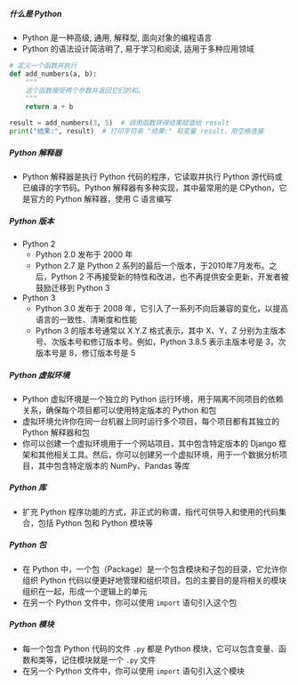 ##### 什么是 Python
- Python 是一种高级, 通用, 解释型, 面向对象的编程语言
- Python 的语法设计简洁明了, 易于学习和阅读, 适用于多种应用领域
```python
# 定义一个函数并执行
def add_numbers(a, b):
    """
    这个函数接受两个参数并返回它们的和。
    """
    return a + b

result = add_numbers(3, 5)  # 调用函数获得结果赋值给 result
print("结果:", result)  # 打印字符串 "结果:" 和变量 result，用空格连接
```
##### Python 解释器
- Python 解释器是执行 Python 代码的程序，它读取并执行 Python 源代码或已编译的字节码。Python 解释器有多种实现，其中最常用的是 CPython，它是官方的 Python 解释器，使用 C 语言编写
##### Python 版本
- Python 2
	- Python 2.0 发布于 2000 年
	- Python 2.7 是 Python 2 系列的最后一个版本，于2010年7月发布。之后，Python 2 不再接受新的特性和改进，也不再提供安全更新，开发者被鼓励迁移到 Python 3
- Python 3
	- Python 3.0 发布于 2008 年，它引入了一系列不向后兼容的变化，以提高语言的一致性、清晰度和性能
	- Python 3 的版本号通常以 X.Y.Z 格式表示，其中 X、Y、Z 分别为主版本号、次版本号和修订版本号。例如，Python 3.8.5 表示主版本号是 3，次版本号是 8，修订版本号是 5
##### Python 虚拟环境
- Python 虚拟环境是一个独立的 Python 运行环境，用于隔离不同项目的依赖关系，确保每个项目都可以使用特定版本的 Python 和包
- 虚拟环境允许你在同一台机器上同时运行多个项目，每个项目都有其独立的 Python 解释器和包
- 你可以创建一个虚拟环境用于一个网站项目，其中包含特定版本的 Django 框架和其他相关工具。然后，你可以创建另一个虚拟环境，用于一个数据分析项目，其中包含特定版本的 NumPy、Pandas 等库
##### Python 库
- 扩充 Python 程序功能的方式，非正式的称谓，指代可供导入和使用的代码集合，包括 Python 包和 Python 模块等
##### Python 包
- 在 Python 中，一个包（Package）是一个包含模块和子包的目录，它允许你组织 Python 代码以便更好地管理和组织项目。包的主要目的是将相关的模块组织在一起，形成一个逻辑上的单元
- 在另一个 Python 文件中，你可以使用 `import` 语句引入这个包
##### Python 模块
- 每一个包含 Python 代码的文件 `.py` 都是 Python 模块，它可以包含变量、函数和类等，记住模块就是一个 `.py` 文件
- 在另一个 Python 文件中，你可以使用 `import` 语句引入这个模块